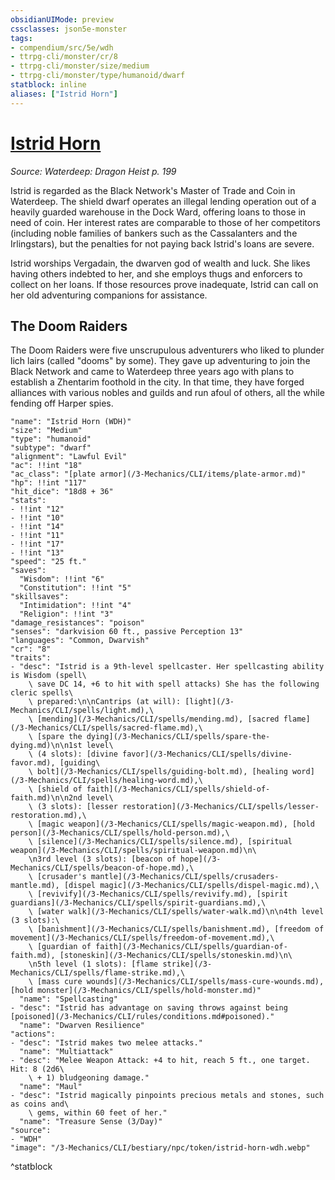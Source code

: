 ```yaml
---
obsidianUIMode: preview
cssclasses: json5e-monster
tags:
- compendium/src/5e/wdh
- ttrpg-cli/monster/cr/8
- ttrpg-cli/monster/size/medium
- ttrpg-cli/monster/type/humanoid/dwarf
statblock: inline
aliases: ["Istrid Horn"]
---
```

# [Istrid Horn](3-Mechanics\CLI\bestiary\npc/istrid-horn-wdh.md)
*Source: Waterdeep: Dragon Heist p. 199*  

Istrid is regarded as the Black Network's Master of Trade and Coin in Waterdeep. The shield dwarf operates an illegal lending operation out of a heavily guarded warehouse in the Dock Ward, offering loans to those in need of coin. Her interest rates are comparable to those of her competitors (including noble families of bankers such as the Cassalanters and the Irlingstars), but the penalties for not paying back Istrid's loans are severe.

Istrid worships Vergadain, the dwarven god of wealth and luck. She likes having others indebted to her, and she employs thugs and enforcers to collect on her loans. If those resources prove inadequate, Istrid can call on her old adventuring companions for assistance.

## The Doom Raiders

The Doom Raiders were five unscrupulous adventurers who liked to plunder lich lairs (called "dooms" by some). They gave up adventuring to join the Black Network and came to Waterdeep three years ago with plans to establish a Zhentarim foothold in the city. In that time, they have forged alliances with various nobles and guilds and run afoul of others, all the while fending off Harper spies.

```statblock
"name": "Istrid Horn (WDH)"
"size": "Medium"
"type": "humanoid"
"subtype": "dwarf"
"alignment": "Lawful Evil"
"ac": !!int "18"
"ac_class": "[plate armor](/3-Mechanics/CLI/items/plate-armor.md)"
"hp": !!int "117"
"hit_dice": "18d8 + 36"
"stats":
- !!int "12"
- !!int "10"
- !!int "14"
- !!int "11"
- !!int "17"
- !!int "13"
"speed": "25 ft."
"saves":
  "Wisdom": !!int "6"
  "Constitution": !!int "5"
"skillsaves":
  "Intimidation": !!int "4"
  "Religion": !!int "3"
"damage_resistances": "poison"
"senses": "darkvision 60 ft., passive Perception 13"
"languages": "Common, Dwarvish"
"cr": "8"
"traits":
- "desc": "Istrid is a 9th-level spellcaster. Her spellcasting ability is Wisdom (spell\
    \ save DC 14, +6 to hit with spell attacks) She has the following cleric spells\
    \ prepared:\n\nCantrips (at will): [light](/3-Mechanics/CLI/spells/light.md),\
    \ [mending](/3-Mechanics/CLI/spells/mending.md), [sacred flame](/3-Mechanics/CLI/spells/sacred-flame.md),\
    \ [spare the dying](/3-Mechanics/CLI/spells/spare-the-dying.md)\n\n1st level\
    \ (4 slots): [divine favor](/3-Mechanics/CLI/spells/divine-favor.md), [guiding\
    \ bolt](/3-Mechanics/CLI/spells/guiding-bolt.md), [healing word](/3-Mechanics/CLI/spells/healing-word.md),\
    \ [shield of faith](/3-Mechanics/CLI/spells/shield-of-faith.md)\n\n2nd level\
    \ (3 slots): [lesser restoration](/3-Mechanics/CLI/spells/lesser-restoration.md),\
    \ [magic weapon](/3-Mechanics/CLI/spells/magic-weapon.md), [hold person](/3-Mechanics/CLI/spells/hold-person.md),\
    \ [silence](/3-Mechanics/CLI/spells/silence.md), [spiritual weapon](/3-Mechanics/CLI/spells/spiritual-weapon.md)\n\
    \n3rd level (3 slots): [beacon of hope](/3-Mechanics/CLI/spells/beacon-of-hope.md),\
    \ [crusader's mantle](/3-Mechanics/CLI/spells/crusaders-mantle.md), [dispel magic](/3-Mechanics/CLI/spells/dispel-magic.md),\
    \ [revivify](/3-Mechanics/CLI/spells/revivify.md), [spirit guardians](/3-Mechanics/CLI/spells/spirit-guardians.md),\
    \ [water walk](/3-Mechanics/CLI/spells/water-walk.md)\n\n4th level (3 slots):\
    \ [banishment](/3-Mechanics/CLI/spells/banishment.md), [freedom of movement](/3-Mechanics/CLI/spells/freedom-of-movement.md),\
    \ [guardian of faith](/3-Mechanics/CLI/spells/guardian-of-faith.md), [stoneskin](/3-Mechanics/CLI/spells/stoneskin.md)\n\
    \n5th level (1 slots): [flame strike](/3-Mechanics/CLI/spells/flame-strike.md),\
    \ [mass cure wounds](/3-Mechanics/CLI/spells/mass-cure-wounds.md), [hold monster](/3-Mechanics/CLI/spells/hold-monster.md)"
  "name": "Spellcasting"
- "desc": "Istrid has advantage on saving throws against being [poisoned](/3-Mechanics/CLI/rules/conditions.md#poisoned)."
  "name": "Dwarven Resilience"
"actions":
- "desc": "Istrid makes two melee attacks."
  "name": "Multiattack"
- "desc": "Melee Weapon Attack: +4 to hit, reach 5 ft., one target. Hit: 8 (2d6\
    \ + 1) bludgeoning damage."
  "name": "Maul"
- "desc": "Istrid magically pinpoints precious metals and stones, such as coins and\
    \ gems, within 60 feet of her."
  "name": "Treasure Sense (3/Day)"
"source":
- "WDH"
"image": "/3-Mechanics/CLI/bestiary/npc/token/istrid-horn-wdh.webp"
```
^statblock